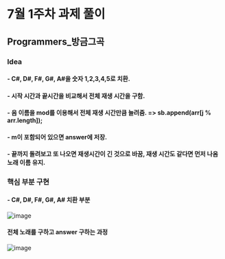 # 7월 1주차 과제 풀이

## Programmers_방금그곡

### Idea
#### - C#, D#, F#, G#, A#을 숫자 1,2,3,4,5로 치환.
#### - 시작 시간과 끝시간을 비교해서 전체 재생 시간을 구함.
#### - 음 이름을 mod를 이용해서 전체 재생 시간만큼 늘려줌. => sb.append(arr[j % arr.length]);
#### - m이 포함되어 있으면 answer에 저장.
#### - 끝까지 돌려보고 또 나오면 재생시간이 긴 것으로 바꿈, 재생 시간도 같다면 먼저 나옴 노래 이름 유지.

### 핵심 부분 구현
#### - C#, D#, F#, G#, A# 치환 부분<br>
![image](https://user-images.githubusercontent.com/48550373/124388435-e9215d00-dd1d-11eb-9327-da451aacdbd3.png)

#### 전체 노래를 구하고 answer 구하는 과정<br>
![image](https://user-images.githubusercontent.com/48550373/124388474-0f46fd00-dd1e-11eb-9b87-a05abbc9a385.png)


